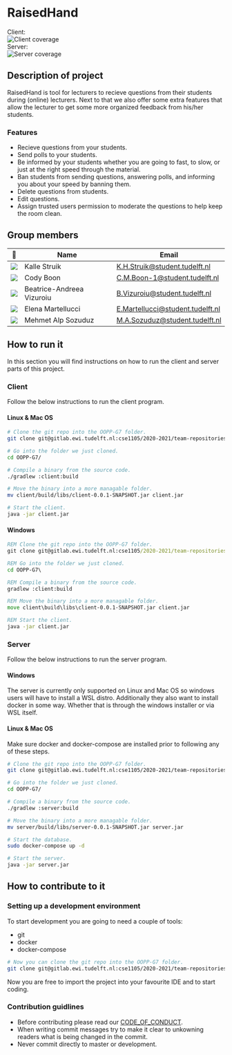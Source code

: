 # RaisedHand
Client:  
![Client coverage](https://gitlab.ewi.tudelft.nl/cse1105/2020-2021/team-repositories/oopp-group-07/repository-template/badges/master/coverage.svg?job=client-test)  
Server:  
![Server coverage](https://gitlab.ewi.tudelft.nl/cse1105/2020-2021/team-repositories/oopp-group-07/repository-template/badges/master/coverage.svg?job=server-test)  


## Description of project
RaisedHand is tool for lecturers to recieve questions from their students during (online) lecturers. Next to that we also offer some extra features that allow the lecturer to get some more organized feedback from his/her students.

### Features
- Recieve questions from your students.
- Send polls to your students.
- Be informed by your students whether you are going to fast, to slow, or just at the right speed through the material.
- Ban students from sending questions, answering polls, and informing you about your speed by banning them.
- Delete questions from students.
- Edit questions.
- Assign trusted users permission to moderate the questions to help keep the room clean.


## Group members

| 📸 | Name | Email |
|---|---|---|
| ![](https://kallestruik.nl/images/self/128x128.png) | Kalle Struik | K.H.Struik@student.tudelft.nl |
| ![](https://cdn.discordapp.com/attachments/479231854193672212/813004391971291146/pf_128x128.jpg) | Cody Boon | C.M.Boon-1@student.tudelft.nl |
| ![](https://media.discordapp.net/attachments/813111618551939074/813112292198842448/Eu_res.png) | Beatrice-Andreea Vizuroiu | B.Vizuroiu@student.tudelft.nl |
| ![](https://cdn.discordapp.com/attachments/402133604379000838/813470529418821702/IMG_3489_1.JPG) | Elena Martellucci | E.Martellucci@student.tudelft.nl |
| ![](https://cdn.discordapp.com/attachments/814137071756247053/814138914611658772/photo.jpg) | Mehmet Alp Sozuduz | M.A.Sozuduz@student.tudelft.nl |


## How to run it
In this section you will find instructions on how to run the client and server parts of this project.

### Client
Follow the below instructions to run the client program.

#### Linux & Mac OS
```sh
# Clone the git repo into the OOPP-G7 folder.
git clone git@gitlab.ewi.tudelft.nl:cse1105/2020-2021/team-repositories/oopp-group-07/repository-template.git OOPP-G7

# Go into the folder we just cloned.
cd OOPP-G7/

# Compile a binary from the source code.
./gradlew :client:build

# Move the binary into a more managable folder.
mv client/build/libs/client-0.0.1-SNAPSHOT.jar client.jar

# Start the client.
java -jar client.jar
```

#### Windows
```bat
REM Clone the git repo into the OOPP-G7 folder.
git clone git@gitlab.ewi.tudelft.nl:cse1105/2020-2021/team-repositories/oopp-group-07/repository-template.git OOPP-G7

REM Go into the folder we just cloned.
cd OOPP-G7\

REM Compile a binary from the source code.
gradlew :client:build

REM Move the binary into a more managable folder.
move client\build\libs\client-0.0.1-SNAPSHOT.jar client.jar

REM Start the client.
java -jar client.jar
```

### Server
Follow the below instructions to run the server program.

#### Windows
The server is currently only supported on Linux and Mac OS so windows users will have to install a WSL distro. Additionally they also want to install docker in some way. Whether that is through the windows installer or via WSL itself.

#### Linux & Mac OS
Make sure docker and docker-compose are installed prior to following any of these steps.
```sh
# Clone the git repo into the OOPP-G7 folder.
git clone git@gitlab.ewi.tudelft.nl:cse1105/2020-2021/team-repositories/oopp-group-07/repository-template.git OOPP-G7

# Go into the folder we just cloned.
cd OOPP-G7/

# Compile a binary from the source code.
./gradlew :server:build

# Move the binary into a more managable folder.
mv server/build/libs/server-0.0.1-SNAPSHOT.jar server.jar

# Start the database.
sudo docker-compose up -d

# Start the server.
java -jar server.jar
```


## How to contribute to it

### Setting up a development environment
To start development you are going to need a couple of tools:
- git
- docker
- docker-compose

```sh
# Now you can clone the git repo into the OOPP-G7 folder.
git clone git@gitlab.ewi.tudelft.nl:cse1105/2020-2021/team-repositories/oopp-group-07/repository-template.git OOPP-G7
```

Now you are free to import the project into your favourite IDE and to start coding.

### Contribution guidlines
- Before contributing please read our [CODE\_OF\_CONDUCT](CODE_OF_CONDUCT.md).
- When writing commit messages try to make it clear to unkowning readers what is being changed in the commit.
- Never commit directly to master or development.

